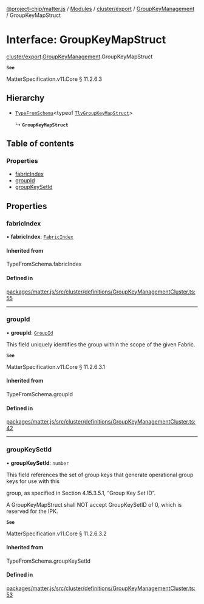 [@project-chip/matter.js](../README.md) / [Modules](../modules.md) / [cluster/export](../modules/cluster_export.md) / [GroupKeyManagement](../modules/cluster_export.GroupKeyManagement.md) / GroupKeyMapStruct

# Interface: GroupKeyMapStruct

[cluster/export](../modules/cluster_export.md).[GroupKeyManagement](../modules/cluster_export.GroupKeyManagement.md).GroupKeyMapStruct

**`See`**

MatterSpecification.v11.Core § 11.2.6.3

## Hierarchy

- [`TypeFromSchema`](../modules/tlv_export.md#typefromschema)\<typeof [`TlvGroupKeyMapStruct`](../modules/cluster_export.GroupKeyManagement.md#tlvgroupkeymapstruct)\>

  ↳ **`GroupKeyMapStruct`**

## Table of contents

### Properties

- [fabricIndex](cluster_export.GroupKeyManagement.GroupKeyMapStruct.md#fabricindex)
- [groupId](cluster_export.GroupKeyManagement.GroupKeyMapStruct.md#groupid)
- [groupKeySetId](cluster_export.GroupKeyManagement.GroupKeyMapStruct.md#groupkeysetid)

## Properties

### fabricIndex

• **fabricIndex**: [`FabricIndex`](../modules/datatype_export.md#fabricindex)

#### Inherited from

TypeFromSchema.fabricIndex

#### Defined in

[packages/matter.js/src/cluster/definitions/GroupKeyManagementCluster.ts:55](https://github.com/project-chip/matter.js/blob/c0d55745d5279e16fdfaa7d2c564daa31e19c627/packages/matter.js/src/cluster/definitions/GroupKeyManagementCluster.ts#L55)

___

### groupId

• **groupId**: [`GroupId`](../modules/datatype_export.md#groupid)

This field uniquely identifies the group within the scope of the given Fabric.

**`See`**

MatterSpecification.v11.Core § 11.2.6.3.1

#### Inherited from

TypeFromSchema.groupId

#### Defined in

[packages/matter.js/src/cluster/definitions/GroupKeyManagementCluster.ts:42](https://github.com/project-chip/matter.js/blob/c0d55745d5279e16fdfaa7d2c564daa31e19c627/packages/matter.js/src/cluster/definitions/GroupKeyManagementCluster.ts#L42)

___

### groupKeySetId

• **groupKeySetId**: `number`

This field references the set of group keys that generate operational group keys for use with this

group, as specified in Section 4.15.3.5.1, “Group Key Set ID”.

A GroupKeyMapStruct shall NOT accept GroupKeySetID of 0, which is reserved for the IPK.

**`See`**

MatterSpecification.v11.Core § 11.2.6.3.2

#### Inherited from

TypeFromSchema.groupKeySetId

#### Defined in

[packages/matter.js/src/cluster/definitions/GroupKeyManagementCluster.ts:53](https://github.com/project-chip/matter.js/blob/c0d55745d5279e16fdfaa7d2c564daa31e19c627/packages/matter.js/src/cluster/definitions/GroupKeyManagementCluster.ts#L53)
